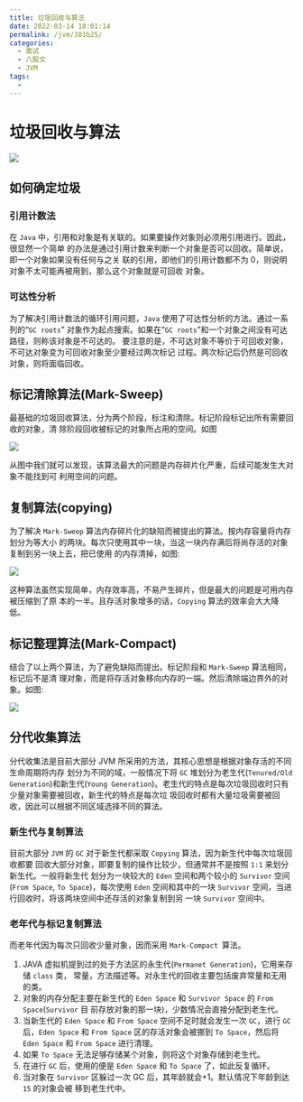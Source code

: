 ```yaml
---
title: 垃圾回收与算法
date: 2022-03-14 18:01:14
permalink: /jvm/381b25/
categories:
  - 面试
  - 八股文
  - JVM
tags:
  - 
---
```

# 垃圾回收与算法

![](https://cdn.jsdelivr.net/gh/janker0718/image_store/img/gc-algorithm.png)

## 如何确定垃圾

### 引用计数法
在 `Java` 中，引用和对象是有关联的。如果要操作对象则必须用引用进行。因此，很显然一个简单 的办法是通过引用计数来判断一个对象是否可以回收。简单说，即一个对象如果没有任何与之关 联的引用，即他们的引用计数都不为 0，则说明对象不太可能再被用到，那么这个对象就是可回收 对象。

### 可达性分析
为了解决引用计数法的循环引用问题，`Java` 使用了可达性分析的方法。通过一系列的“`GC roots`” 对象作为起点搜索。如果在“`GC roots`”和一个对象之间没有可达路径，则称该对象是不可达的。 要注意的是，不可达对象不等价于可回收对象，不可达对象变为可回收对象至少要经过两次标记 过程。两次标记后仍然是可回收对象，则将面临回收。

## 标记清除算法(Mark-Sweep)

最基础的垃圾回收算法，分为两个阶段，标注和清除。标记阶段标记出所有需要回收的对象，清 除阶段回收被标记的对象所占用的空间。如图

![](https://cdn.jsdelivr.net/gh/janker0718/image_store/img/gc-mark-sweep.png)

从图中我们就可以发现，该算法最大的问题是内存碎片化严重，后续可能发生大对象不能找到可 利用空间的问题。

## 复制算法(copying)

为了解决 `Mark-Sweep` 算法内存碎片化的缺陷而被提出的算法。按内存容量将内存划分为等大小 的两块。每次只使用其中一块，当这一块内存满后将尚存活的对象复制到另一块上去，把已使用 的内存清掉，如图:

![](https://cdn.jsdelivr.net/gh/janker0718/image_store/img/gc-copying.png)

这种算法虽然实现简单，内存效率高，不易产生碎片，但是最大的问题是可用内存被压缩到了原 本的一半。且存活对象增多的话，`Copying` 算法的效率会大大降低。

## 标记整理算法(Mark-Compact)

结合了以上两个算法，为了避免缺陷而提出。标记阶段和 `Mark-Sweep` 算法相同，标记后不是清 理对象，而是将存活对象移向内存的一端。然后清除端边界外的对象。如图:

![](https://cdn.jsdelivr.net/gh/janker0718/image_store/img/gc-mark-compact.png)

## 分代收集算法

分代收集法是目前大部分 JVM 所采用的方法，其核心思想是根据对象存活的不同生命周期将内存 划分为不同的域，一般情况下将 `GC` 堆划分为老生代(`Tenured/Old Generation`)和新生代(`Young Generation`)。老生代的特点是每次垃圾回收时只有少量对象需要被回收，新生代的特点是每次垃 圾回收时都有大量垃圾需要被回收，因此可以根据不同区域选择不同的算法。

### 新生代与复制算法

目前大部分 `JVM` 的 `GC` 对于新生代都采取 `Copying` 算法，因为新生代中每次垃圾回收都要 回收大部分对象，即要复制的操作比较少，但通常并不是按照 `1:1` 来划分新生代。一般将新生代 划分为一块较大的 `Eden` 空间和两个较小的 `Survivor` 空间(`From Space`, `To Space`)，每次使用 `Eden` 空间和其中的一块 `Survivor` 空间，当进行回收时，将该两块空间中还存活的对象复制到另 一块 `Survivor` 空间中。

### 老年代与标记复制算法

而老年代因为每次只回收少量对象，因而采用 `Mark-Compact `算法。
1. JAVA 虚拟机提到过的处于方法区的永生代(`Permanet Generation`)，它用来存储 `class` 类， 常量，方法描述等。对永生代的回收主要包括废弃常量和无用的类。
2. 对象的内存分配主要在新生代的 `Eden Space` 和 `Survivor Space` 的 `From Space`(`Survivor` 目 前存放对象的那一块)，少数情况会直接分配到老生代。
3. 当新生代的 `Eden Space` 和 `From Space` 空间不足时就会发生一次 `GC`，进行 `GC` 后，`Eden Space` 和 `From Space` 区的存活对象会被挪到 `To Space`，然后将 `Eden Space` 和 `From Space` 进行清理。
4. 如果 `To Space` 无法足够存储某个对象，则将这个对象存储到老生代。
5. 在进行 `GC` 后，使用的便是 `Eden Space` 和 `To Space` 了，如此反复循环。
6. 当对象在 `Survivor` 区躲过一次 GC 后，其年龄就会+1。默认情况下年龄到达 `15` 的对象会被 移到老生代中。
